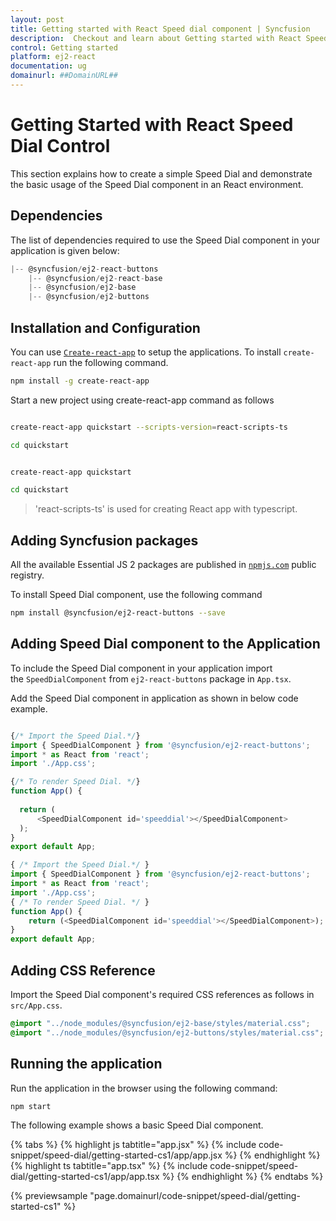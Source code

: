 ```yaml
---
layout: post
title: Getting started with React Speed dial component | Syncfusion
description:  Checkout and learn about Getting started with React Speed dial component of Syncfusion Essential JS 2 and more details.
control: Getting started 
platform: ej2-react
documentation: ug
domainurl: ##DomainURL##
---
```


# Getting Started with React Speed Dial Control

This section explains how to create a simple Speed Dial and demonstrate the basic usage of the Speed Dial component in an React environment.

## Dependencies

The list of dependencies required to use the Speed Dial component in your application is given below:

```js
|-- @syncfusion/ej2-react-buttons
    |-- @syncfusion/ej2-react-base
    |-- @syncfusion/ej2-base
    |-- @syncfusion/ej2-buttons
```

## Installation and Configuration

You can use [`Create-react-app`](https://github.com/facebookincubator/create-react-app) to setup the applications. To install `create-react-app` run the following command.

```bash
npm install -g create-react-app
```

Start a new project using create-react-app command as follows

<div class='tsx'>

```bash

create-react-app quickstart --scripts-version=react-scripts-ts

cd quickstart

```

</div>

<div class='jsx'>

```bash

create-react-app quickstart

cd quickstart

```

</div>

> 'react-scripts-ts' is used for creating React app with typescript.

## Adding Syncfusion packages

All the available Essential JS 2 packages are published in [`npmjs.com`](https://www.npmjs.com/~syncfusionorg) public registry.

To install Speed Dial component, use the following command

```bash
npm install @syncfusion/ej2-react-buttons --save
```

## Adding Speed Dial component to the Application

To include the Speed Dial component in your application import the `SpeedDialComponent` from `ej2-react-buttons` package in `App.tsx`.

Add the Speed Dial component in application as shown in below code example.



```ts

{/* Import the Speed Dial.*/}
import { SpeedDialComponent } from '@syncfusion/ej2-react-buttons';
import * as React from 'react';
import './App.css';

{/* To render Speed Dial. */}
function App() {
  
  return (
      <SpeedDialComponent id='speeddial'></SpeedDialComponent>
  );
}
export default App;
```

```ts
{ /* Import the Speed Dial.*/ }
import { SpeedDialComponent } from '@syncfusion/ej2-react-buttons';
import * as React from 'react';
import './App.css';
{ /* To render Speed Dial. */ }
function App() {
    return (<SpeedDialComponent id='speeddial'></SpeedDialComponent>);
}
export default App;
```

## Adding CSS Reference

Import the Speed Dial component's required CSS references as follows in `src/App.css`.

```css
@import "../node_modules/@syncfusion/ej2-base/styles/material.css";
@import "../node_modules/@syncfusion/ej2-buttons/styles/material.css";
```

## Running the application

Run the application in the browser using the following command:

```
npm start
```

The following example shows a basic Speed Dial component.

{% tabs %}
{% highlight js tabtitle="app.jsx" %}
{% include code-snippet/speed-dial/getting-started-cs1/app/app.jsx %}
{% endhighlight %}
{% highlight ts tabtitle="app.tsx" %}
{% include code-snippet/speed-dial/getting-started-cs1/app/app.tsx %}
{% endhighlight %}
{% endtabs %}

 {% previewsample "page.domainurl/code-snippet/speed-dial/getting-started-cs1" %}
